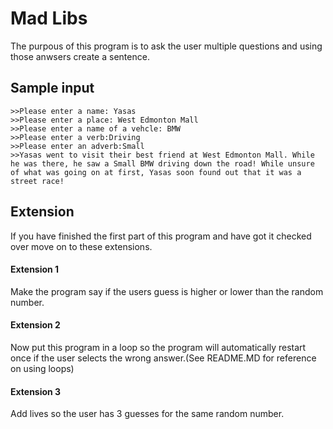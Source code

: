 # Mad Libs
The purpous of this program is to ask the user multiple questions and using those anwsers create a sentence. 
## Sample input ## 
    >>Please enter a name: Yasas
    >>Please enter a place: West Edmonton Mall
    >>Please enter a name of a vehcle: BMW
    >>Please enter a verb:Driving
    >>Please enter an adverb:Small
    >>Yasas went to visit their best friend at West Edmonton Mall. While he was there, he saw a Small BMW driving down the road! While unsure of what was going on at first, Yasas soon found out that it was a street race!
## Extension ##
If you have finished the first part of this program and have got it checked over move on to these extensions. 

#### Extension 1 #### 
Make the program say if the users guess is higher or lower than the random number.
#### Extension 2 ####
Now put this program in a loop so the program will automatically restart once if the user selects the wrong answer.(See README.MD for reference on using loops) 
#### Extension 3 #### 
Add lives so the user has 3 guesses for the same random number. 


